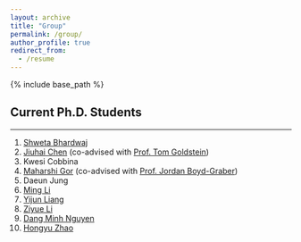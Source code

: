 ```yaml
---
layout: archive
title: "Group"
permalink: /group/
author_profile: true
redirect_from:
  - /resume
---
```


{% include base_path %}


## Current Ph.D. Students
-----
1. [Shweta Bhardwaj](https://shwetabhardwaj44.github.io/)
1. [Jiuhai Chen](https://scholar.google.com/citations?user=eJP77eoAAAAJ&hl=en) (co-advised with [Prof. Tom Goldstein](https://www.cs.umd.edu/~tomg/))
1. Kwesi Cobbina
1. [Maharshi Gor](https://mgor.info/) (co-advised with [Prof. Jordan Boyd-Graber](https://users.umiacs.umd.edu/~jbg/))
1. Daeun Jung
1. [Ming Li](https://mingliiii.github.io/)
1. [Yijun Liang](https://scholar.google.com/citations?user=YSy5z0MAAAAJ&hl=zh-CN)
1. [Ziyue Li](https://l0i6t1z9y.github.io/)
1. [Dang Minh Nguyen](https://dangne.github.io/)
1. [Hongyu Zhao](https://scholar.google.com/citations?user=bGy-EUAAAAAJ&hl=en)
